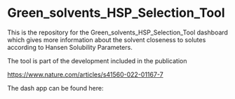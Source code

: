 # Green_solvents_HSP_Selection_Tool

This is the repository for the Green_solvents_HSP_Selection_Tool dashboard which gives more information about the solvent closeness to solutes according to Hansen Solubility Parameters. 

The tool is part of the development included in the publication


https://www.nature.com/articles/s41560-022-01167-7


The dash app can be found here: 
